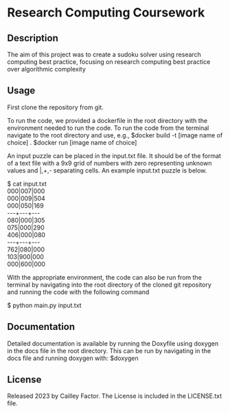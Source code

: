 # Research Computing Coursework
## Description
The aim of this project was to create a sudoku solver using research computing best practice, focusing on research computing best practice over algorithmic complexity

## Usage
First clone the repository from git.

To run the code, we provided a dockerfile in the root directory with the environment needed to run the code.
To run the code from the terminal navigate to the root directory and use, e.g.,
$docker build -t [image name of choice] .
$docker run [image name of choice]

An input puzzle can be placed in the input.txt file. It should be of the format of a text file with a 9x9 grid of
numbers with zero representing unknown values and |,+,- separating cells.
An example input.txt puzzle is below.

$ cat input.txt\
000|007|000\
000|009|504\
000|050|169\
---+---+---\
080|000|305\
075|000|290\
406|000|080\
---+---+---\
762|080|000\
103|900|000\
000|600|000

With the appropriate environment, the code can also be run from the terminal
by navigating into the root directory of the cloned git repository and running the code with the following command

$ python main.py input.txt

## Documentation
Detailed documentation is available by running the Doxyfile using doxygen in the docs file in the root directory.
This can be run by navigating in the docs file and running doxygen with:
$doxygen

## License
Released 2023 by Cailley Factor.
The License is included in the LICENSE.txt file.

